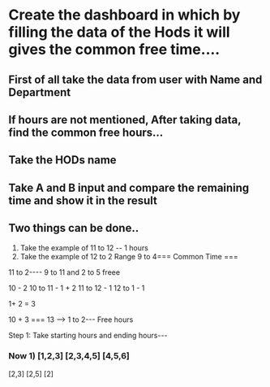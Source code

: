 # Create the dashboard in which by filling the data of the Hods it will gives the common free time....



## First of all take the data from user with Name and Department
## If hours are not mentioned, After taking data, find the common free hours... 


## Take the HODs name
## Take A and B input and compare the remaining time and show it in the result

## Two things can be done.. 
1) Take the example of 11 to 12 -- 1 hours
2) Take the example of 12 to 2
Range 9 to 4===
Common Time ===

11 to 2---- 9 to 11 and 2 to 5 freee

10 - 2
10 to 11 - 1 + 2 
11 to 12 - 1
12 to 1 - 1

1+ 2 = 3

10 + 3 === 13 --> 1 to 2--- Free hours


Step 1: Take starting hours and ending hours---

### Now 1) [1,2,3] [2,3,4,5] [4,5,6]

[2,3] [2,5]
[2]



